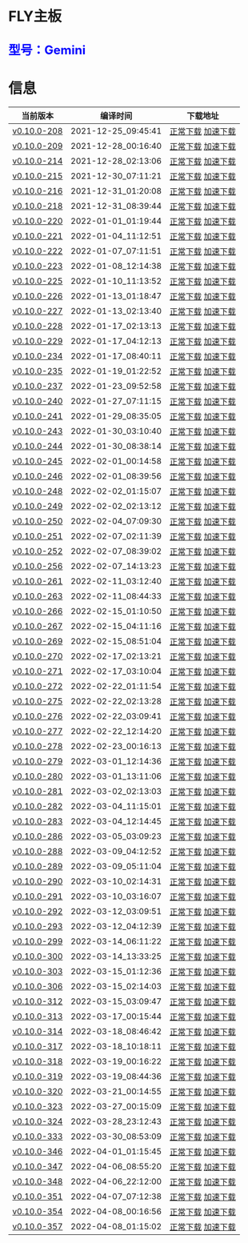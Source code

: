 # FLY主板
<font size=5 color=#0000ff>型号：Gemini</font>
---
# 信息
| 当前版本 | 编译时间 | 下载地址 |
| --- | --- | --- |
| [v0.10.0-208](https://github.com/Klipper3d/klipper/commit/247cd753e283e70a9949e76d0ba669d99c0eb144) | 2021-12-25_09:45:41 | [正常下载](./v0.10.0-208/firmware.bin)    [加速下载](https://hub.fastgit.org/kluoyun/FLY-Klipper-Firmware/blob/main/Gemini/v0.10.0-208/firmware.bin) |
| [v0.10.0-209](https://github.com/Klipper3d/klipper/commit/8090d365f640eb6c6e6157adefbfe94e37d6227f) | 2021-12-28_00:16:40 | [正常下载](./v0.10.0-209/firmware.bin)    [加速下载](https://hub.fastgit.org/kluoyun/FLY-Klipper-Firmware/blob/main/Gemini/v0.10.0-209/firmware.bin) |
| [v0.10.0-214](https://github.com/Klipper3d/klipper/commit/98af5dffe61476200d1215afbd00b0d809ad0474) | 2021-12-28_02:13:06 | [正常下载](./v0.10.0-214/firmware.bin)    [加速下载](https://hub.fastgit.org/kluoyun/FLY-Klipper-Firmware/blob/main/Gemini/v0.10.0-214/firmware.bin) |
| [v0.10.0-215](https://github.com/Klipper3d/klipper/commit/9bdd61758e61d4652ae09515425c3316c6cfe905) | 2021-12-30_07:11:21 | [正常下载](./v0.10.0-215/firmware.bin)    [加速下载](https://hub.fastgit.org/kluoyun/FLY-Klipper-Firmware/blob/main/Gemini/v0.10.0-215/firmware.bin) |
| [v0.10.0-216](https://github.com/Klipper3d/klipper/commit/8b6753d68f681b0ed7e76b5e05b2bc7da6d5aa1d) | 2021-12-31_01:20:08 | [正常下载](./v0.10.0-216/firmware.bin)    [加速下载](https://hub.fastgit.org/kluoyun/FLY-Klipper-Firmware/blob/main/Gemini/v0.10.0-216/firmware.bin) |
| [v0.10.0-218](https://github.com/Klipper3d/klipper/commit/f8afe49a2f93b25527ed6515d32f4f34490f5bd2) | 2021-12-31_08:39:44 | [正常下载](./v0.10.0-218/firmware.bin)    [加速下载](https://hub.fastgit.org/kluoyun/FLY-Klipper-Firmware/blob/main/Gemini/v0.10.0-218/firmware.bin) |
| [v0.10.0-220](https://github.com/Klipper3d/klipper/commit/608cd38de5603792804a49625c43f3f5d3dacb5e) | 2022-01-01_01:19:44 | [正常下载](./v0.10.0-220/firmware.bin)    [加速下载](https://hub.fastgit.org/kluoyun/FLY-Klipper-Firmware/blob/main/Gemini/v0.10.0-220/firmware.bin) |
| [v0.10.0-221](https://github.com/Klipper3d/klipper/commit/8a3727ef742f46923275ffca4651710952cfa114) | 2022-01-04_11:12:51 | [正常下载](./v0.10.0-221/firmware.bin)    [加速下载](https://hub.fastgit.org/kluoyun/FLY-Klipper-Firmware/blob/main/Gemini/v0.10.0-221/firmware.bin) |
| [v0.10.0-222](https://github.com/Klipper3d/klipper/commit/7c0559c6e62506af73d0e8f22733615705664dd5) | 2022-01-07_07:11:51 | [正常下载](./v0.10.0-222/firmware.bin)    [加速下载](https://hub.fastgit.org/kluoyun/FLY-Klipper-Firmware/blob/main/Gemini/v0.10.0-222/firmware.bin) |
| [v0.10.0-223](https://github.com/Klipper3d/klipper/commit/4c8d24ae03eadf3fc5a28efb1209ce810251d02d) | 2022-01-08_12:14:38 | [正常下载](./v0.10.0-223/firmware.bin)    [加速下载](https://hub.fastgit.org/kluoyun/FLY-Klipper-Firmware/blob/main/Gemini/v0.10.0-223/firmware.bin) |
| [v0.10.0-225](https://github.com/Klipper3d/klipper/commit/6e6ad7b5201d3452aa605f4ae852c51239c2c7d8) | 2022-01-10_11:13:52 | [正常下载](./v0.10.0-225/firmware.bin)    [加速下载](https://hub.fastgit.org/kluoyun/FLY-Klipper-Firmware/blob/main/Gemini/v0.10.0-225/firmware.bin) |
| [v0.10.0-226](https://github.com/Klipper3d/klipper/commit/090fcf928fcbd36fa6e4e90fd6c52967ad5d420d) | 2022-01-13_01:18:47 | [正常下载](./v0.10.0-226/firmware.bin)    [加速下载](https://hub.fastgit.org/kluoyun/FLY-Klipper-Firmware/blob/main/Gemini/v0.10.0-226/firmware.bin) |
| [v0.10.0-227](https://github.com/Klipper3d/klipper/commit/babb067b60e5a0b29fa8657faf01a709483b33b1) | 2022-01-13_02:13:40 | [正常下载](./v0.10.0-227/firmware.bin)    [加速下载](https://hub.fastgit.org/kluoyun/FLY-Klipper-Firmware/blob/main/Gemini/v0.10.0-227/firmware.bin) |
| [v0.10.0-228](https://github.com/Klipper3d/klipper/commit/538f09a2dadeb02afbf9516de900df37a80ae154) | 2022-01-17_02:13:13 | [正常下载](./v0.10.0-228/firmware.bin)    [加速下载](https://hub.fastgit.org/kluoyun/FLY-Klipper-Firmware/blob/main/Gemini/v0.10.0-228/firmware.bin) |
| [v0.10.0-229](https://github.com/Klipper3d/klipper/commit/89b4fecac4a436701f264de04c0898255241d111) | 2022-01-17_04:12:13 | [正常下载](./v0.10.0-229/firmware.bin)    [加速下载](https://hub.fastgit.org/kluoyun/FLY-Klipper-Firmware/blob/main/Gemini/v0.10.0-229/firmware.bin) |
| [v0.10.0-234](https://github.com/Klipper3d/klipper/commit/02d5f9754fc7f9e493c8bc5a6418e2a9ea9d7ae1) | 2022-01-17_08:40:11 | [正常下载](./v0.10.0-234/firmware.bin)    [加速下载](https://hub.fastgit.org/kluoyun/FLY-Klipper-Firmware/blob/main/Gemini/v0.10.0-234/firmware.bin) |
| [v0.10.0-235](https://github.com/Klipper3d/klipper/commit/f97fd7c6e392e376bd1552afdd39a2150d3e21d0) | 2022-01-19_01:22:52 | [正常下载](./v0.10.0-235/firmware.bin)    [加速下载](https://hub.fastgit.org/kluoyun/FLY-Klipper-Firmware/blob/main/Gemini/v0.10.0-235/firmware.bin) |
| [v0.10.0-237](https://github.com/Klipper3d/klipper/commit/28b568a6ace40af5f92383d23797409f4c1bcce3) | 2022-01-23_09:52:58 | [正常下载](./v0.10.0-237/firmware.bin)    [加速下载](https://hub.fastgit.org/kluoyun/FLY-Klipper-Firmware/blob/main/Gemini/v0.10.0-237/firmware.bin) |
| [v0.10.0-240](https://github.com/Klipper3d/klipper/commit/fb6d6d381c28a5aa90a8f1f1ee22ef9179077dbb) | 2022-01-27_07:11:15 | [正常下载](./v0.10.0-240/firmware.bin)    [加速下载](https://hub.fastgit.org/kluoyun/FLY-Klipper-Firmware/blob/main/Gemini/v0.10.0-240/firmware.bin) |
| [v0.10.0-241](https://github.com/Klipper3d/klipper/commit/31cefe15cf4b084f8ae2d627e80cd06a3ef5ff5e) | 2022-01-29_08:35:05 | [正常下载](./v0.10.0-241/firmware.bin)    [加速下载](https://hub.fastgit.org/kluoyun/FLY-Klipper-Firmware/blob/main/Gemini/v0.10.0-241/firmware.bin) |
| [v0.10.0-243](https://github.com/Klipper3d/klipper/commit/b414fc4975264b9c06ab91fd07697d614dda4f3b) | 2022-01-30_03:10:40 | [正常下载](./v0.10.0-243/firmware.bin)    [加速下载](https://hub.fastgit.org/kluoyun/FLY-Klipper-Firmware/blob/main/Gemini/v0.10.0-243/firmware.bin) |
| [v0.10.0-244](https://github.com/Klipper3d/klipper/commit/15ffa859540cd051bc06c2e333ed5c93994aa10b) | 2022-01-30_08:38:14 | [正常下载](./v0.10.0-244/firmware.bin)    [加速下载](https://hub.fastgit.org/kluoyun/FLY-Klipper-Firmware/blob/main/Gemini/v0.10.0-244/firmware.bin) |
| [v0.10.0-245](https://github.com/Klipper3d/klipper/commit/a7b01857f55ebab1aabb28dc81f98f859f018923) | 2022-02-01_00:14:58 | [正常下载](./v0.10.0-245/firmware.bin)    [加速下载](https://hub.fastgit.org/kluoyun/FLY-Klipper-Firmware/blob/main/Gemini/v0.10.0-245/firmware.bin) |
| [v0.10.0-246](https://github.com/Klipper3d/klipper/commit/9c4172784ad832ab05e543f5afc68775cd90c922) | 2022-02-01_08:39:56 | [正常下载](./v0.10.0-246/firmware.bin)    [加速下载](https://hub.fastgit.org/kluoyun/FLY-Klipper-Firmware/blob/main/Gemini/v0.10.0-246/firmware.bin) |
| [v0.10.0-248](https://github.com/Klipper3d/klipper/commit/30be45c1ae5631467018d716fd67d132e73f9bcf) | 2022-02-02_01:15:07 | [正常下载](./v0.10.0-248/firmware.bin)    [加速下载](https://hub.fastgit.org/kluoyun/FLY-Klipper-Firmware/blob/main/Gemini/v0.10.0-248/firmware.bin) |
| [v0.10.0-249](https://github.com/Klipper3d/klipper/commit/427f4b456ef64dd3571661a7df3d8a34a0ec9c90) | 2022-02-02_02:13:12 | [正常下载](./v0.10.0-249/firmware.bin)    [加速下载](https://hub.fastgit.org/kluoyun/FLY-Klipper-Firmware/blob/main/Gemini/v0.10.0-249/firmware.bin) |
| [v0.10.0-250](https://github.com/Klipper3d/klipper/commit/0143199175cd69d34ed1e832cf94dfbbd467de2a) | 2022-02-04_07:09:30 | [正常下载](./v0.10.0-250/firmware.bin)    [加速下载](https://hub.fastgit.org/kluoyun/FLY-Klipper-Firmware/blob/main/Gemini/v0.10.0-250/firmware.bin) |
| [v0.10.0-251](https://github.com/Klipper3d/klipper/commit/54646c77dc1b659614e9a8e27909da4b08ac8cee) | 2022-02-07_02:11:39 | [正常下载](./v0.10.0-251/firmware.bin)    [加速下载](https://hub.fastgit.org/kluoyun/FLY-Klipper-Firmware/blob/main/Gemini/v0.10.0-251/firmware.bin) |
| [v0.10.0-252](https://github.com/Klipper3d/klipper/commit/9174c0241e970db23384fdafab2403bc05adc946) | 2022-02-07_08:39:02 | [正常下载](./v0.10.0-252/firmware.bin)    [加速下载](https://hub.fastgit.org/kluoyun/FLY-Klipper-Firmware/blob/main/Gemini/v0.10.0-252/firmware.bin) |
| [v0.10.0-256](https://github.com/Klipper3d/klipper/commit/6d7c03365ad13c4661675aaccd0a3dc5be544493) | 2022-02-07_14:13:23 | [正常下载](./v0.10.0-256/firmware.bin)    [加速下载](https://hub.fastgit.org/kluoyun/FLY-Klipper-Firmware/blob/main/Gemini/v0.10.0-256/firmware.bin) |
| [v0.10.0-261](https://github.com/Klipper3d/klipper/commit/1c594ef27a252a844c22cdbeffc839292155134a) | 2022-02-11_03:12:40 | [正常下载](./v0.10.0-261/firmware.bin)    [加速下载](https://hub.fastgit.org/kluoyun/FLY-Klipper-Firmware/blob/main/Gemini/v0.10.0-261/firmware.bin) |
| [v0.10.0-263](https://github.com/Klipper3d/klipper/commit/e3cbe7ea3663a8cd10207a9aecc4e5458aeb1f1f) | 2022-02-11_08:44:33 | [正常下载](./v0.10.0-263/firmware.bin)    [加速下载](https://hub.fastgit.org/kluoyun/FLY-Klipper-Firmware/blob/main/Gemini/v0.10.0-263/firmware.bin) |
| [v0.10.0-266](https://github.com/Klipper3d/klipper/commit/c78676ff5fd99ef92ee4bb713aace28e1be09ece) | 2022-02-15_01:10:50 | [正常下载](./v0.10.0-266/firmware.bin)    [加速下载](https://hub.fastgit.org/kluoyun/FLY-Klipper-Firmware/blob/main/Gemini/v0.10.0-266/firmware.bin) |
| [v0.10.0-267](https://github.com/Klipper3d/klipper/commit/646bb0235510eb235c71b983658698fe8dd495a1) | 2022-02-15_04:11:16 | [正常下载](./v0.10.0-267/firmware.bin)    [加速下载](https://hub.fastgit.org/kluoyun/FLY-Klipper-Firmware/blob/main/Gemini/v0.10.0-267/firmware.bin) |
| [v0.10.0-269](https://github.com/Klipper3d/klipper/commit/d94d690d67a2682ca552a27fe65760141685dcfa) | 2022-02-15_08:51:04 | [正常下载](./v0.10.0-269/firmware.bin)    [加速下载](https://hub.fastgit.org/kluoyun/FLY-Klipper-Firmware/blob/main/Gemini/v0.10.0-269/firmware.bin) |
| [v0.10.0-270](https://github.com/Klipper3d/klipper/commit/131cca2b51867a5b4d80b8fa5cd0c200d08fc754) | 2022-02-17_02:13:21 | [正常下载](./v0.10.0-270/firmware.bin)    [加速下载](https://hub.fastgit.org/kluoyun/FLY-Klipper-Firmware/blob/main/Gemini/v0.10.0-270/firmware.bin) |
| [v0.10.0-271](https://github.com/Klipper3d/klipper/commit/8b0c6fcb089769f70ecbb11cc3793dcd61f445dd) | 2022-02-17_03:10:04 | [正常下载](./v0.10.0-271/firmware.bin)    [加速下载](https://hub.fastgit.org/kluoyun/FLY-Klipper-Firmware/blob/main/Gemini/v0.10.0-271/firmware.bin) |
| [v0.10.0-272](https://github.com/Klipper3d/klipper/commit/c3baa671a5f4b6d699b7bcab57dfa05baec0bce0) | 2022-02-22_01:11:54 | [正常下载](./v0.10.0-272/firmware.bin)    [加速下载](https://hub.fastgit.org/kluoyun/FLY-Klipper-Firmware/blob/main/Gemini/v0.10.0-272/firmware.bin) |
| [v0.10.0-275](https://github.com/Klipper3d/klipper/commit/9e153214189d107fedc12b83aefdc42efd9196f9) | 2022-02-22_02:13:28 | [正常下载](./v0.10.0-275/firmware.bin)    [加速下载](https://hub.fastgit.org/kluoyun/FLY-Klipper-Firmware/blob/main/Gemini/v0.10.0-275/firmware.bin) |
| [v0.10.0-276](https://github.com/Klipper3d/klipper/commit/2b2caa8f050d32efe1659e8d7c7431d07e9e67a0) | 2022-02-22_03:09:41 | [正常下载](./v0.10.0-276/firmware.bin)    [加速下载](https://hub.fastgit.org/kluoyun/FLY-Klipper-Firmware/blob/main/Gemini/v0.10.0-276/firmware.bin) |
| [v0.10.0-277](https://github.com/Klipper3d/klipper/commit/b0a24a4458beca81e4a97a9cf505ca9d42251e8a) | 2022-02-22_12:14:20 | [正常下载](./v0.10.0-277/firmware.bin)    [加速下载](https://hub.fastgit.org/kluoyun/FLY-Klipper-Firmware/blob/main/Gemini/v0.10.0-277/firmware.bin) |
| [v0.10.0-278](https://github.com/Klipper3d/klipper/commit/7c964e5fdf99c22c2f2d543a205d97ac6c3366bd) | 2022-02-23_00:16:13 | [正常下载](./v0.10.0-278/firmware.bin)    [加速下载](https://hub.fastgit.org/kluoyun/FLY-Klipper-Firmware/blob/main/Gemini/v0.10.0-278/firmware.bin) |
| [v0.10.0-279](https://github.com/Klipper3d/klipper/commit/bbd1ddadd189645fb5bcd263d991cdc7e99cf011) | 2022-03-01_12:14:36 | [正常下载](./v0.10.0-279/firmware.bin)    [加速下载](https://hub.fastgit.org/kluoyun/FLY-Klipper-Firmware/blob/main/Gemini/v0.10.0-279/firmware.bin) |
| [v0.10.0-280](https://github.com/Klipper3d/klipper/commit/682d38f5902fa696e6b40f6068a2ed06284e9527) | 2022-03-01_13:11:06 | [正常下载](./v0.10.0-280/firmware.bin)    [加速下载](https://hub.fastgit.org/kluoyun/FLY-Klipper-Firmware/blob/main/Gemini/v0.10.0-280/firmware.bin) |
| [v0.10.0-281](https://github.com/Klipper3d/klipper/commit/7ce409d7a59ae377205ac27d73e435164e1c96b3) | 2022-03-02_02:13:03 | [正常下载](./v0.10.0-281/firmware.bin)    [加速下载](https://hub.fastgit.org/kluoyun/FLY-Klipper-Firmware/blob/main/Gemini/v0.10.0-281/firmware.bin) |
| [v0.10.0-282](https://github.com/Klipper3d/klipper/commit/c31f981575ab9a03079e84c63e9226f335672650) | 2022-03-04_11:15:01 | [正常下载](./v0.10.0-282/firmware.bin)    [加速下载](https://hub.fastgit.org/kluoyun/FLY-Klipper-Firmware/blob/main/Gemini/v0.10.0-282/firmware.bin) |
| [v0.10.0-283](https://github.com/Klipper3d/klipper/commit/4a8aece6a7f2ae5cbaa2ac283f0a82a0a613ac3d) | 2022-03-04_12:14:45 | [正常下载](./v0.10.0-283/firmware.bin)    [加速下载](https://hub.fastgit.org/kluoyun/FLY-Klipper-Firmware/blob/main/Gemini/v0.10.0-283/firmware.bin) |
| [v0.10.0-286](https://github.com/Klipper3d/klipper/commit/fe2974b8ec1e41c16e8b37551443c1a7ea6717a5) | 2022-03-05_03:09:23 | [正常下载](./v0.10.0-286/firmware.bin)    [加速下载](https://hub.fastgit.org/kluoyun/FLY-Klipper-Firmware/blob/main/Gemini/v0.10.0-286/firmware.bin) |
| [v0.10.0-288](https://github.com/Klipper3d/klipper/commit/c067d4df73748b985fe9caf4632c29574a7f1e5e) | 2022-03-09_04:12:52 | [正常下载](./v0.10.0-288/firmware.bin)    [加速下载](https://hub.fastgit.org/kluoyun/FLY-Klipper-Firmware/blob/main/Gemini/v0.10.0-288/firmware.bin) |
| [v0.10.0-289](https://github.com/Klipper3d/klipper/commit/c721c20c97c32c33872007f28e4a13afc6a5b352) | 2022-03-09_05:11:04 | [正常下载](./v0.10.0-289/firmware.bin)    [加速下载](https://hub.fastgit.org/kluoyun/FLY-Klipper-Firmware/blob/main/Gemini/v0.10.0-289/firmware.bin) |
| [v0.10.0-290](https://github.com/Klipper3d/klipper/commit/d75154d695efb1338cbfff061d226c4f384d127b) | 2022-03-10_02:14:31 | [正常下载](./v0.10.0-290/firmware.bin)    [加速下载](https://hub.fastgit.org/kluoyun/FLY-Klipper-Firmware/blob/main/Gemini/v0.10.0-290/firmware.bin) |
| [v0.10.0-291](https://github.com/Klipper3d/klipper/commit/4ce2d379bb538085c960eedd5fd1dd393f497bb7) | 2022-03-10_03:16:07 | [正常下载](./v0.10.0-291/firmware.bin)    [加速下载](https://hub.fastgit.org/kluoyun/FLY-Klipper-Firmware/blob/main/Gemini/v0.10.0-291/firmware.bin) |
| [v0.10.0-292](https://github.com/Klipper3d/klipper/commit/24e7bbf0df9cbc220991f3be3a09a847cd818ba2) | 2022-03-12_03:09:51 | [正常下载](./v0.10.0-292/firmware.bin)    [加速下载](https://hub.fastgit.org/kluoyun/FLY-Klipper-Firmware/blob/main/Gemini/v0.10.0-292/firmware.bin) |
| [v0.10.0-293](https://github.com/Klipper3d/klipper/commit/e3beafbdb4f2ac3f889f81aec0cad5ec473c8612) | 2022-03-12_04:12:39 | [正常下载](./v0.10.0-293/firmware.bin)    [加速下载](https://hub.fastgit.org/kluoyun/FLY-Klipper-Firmware/blob/main/Gemini/v0.10.0-293/firmware.bin) |
| [v0.10.0-299](https://github.com/Klipper3d/klipper/commit/5e91c5de2838bae00510966fae2b1bea41addcc6) | 2022-03-14_06:11:22 | [正常下载](./v0.10.0-299/firmware.bin)    [加速下载](https://hub.fastgit.org/kluoyun/FLY-Klipper-Firmware/blob/main/Gemini/v0.10.0-299/firmware.bin) |
| [v0.10.0-300](https://github.com/Klipper3d/klipper/commit/30098db22a43274ceb87e078e603889f403a35c4) | 2022-03-14_13:33:25 | [正常下载](./v0.10.0-300/firmware.bin)    [加速下载](https://hub.fastgit.org/kluoyun/FLY-Klipper-Firmware/blob/main/Gemini/v0.10.0-300/firmware.bin) |
| [v0.10.0-303](https://github.com/Klipper3d/klipper/commit/352f735297b50d3eaad3ebd2b78e7235a10ca25e) | 2022-03-15_01:12:36 | [正常下载](./v0.10.0-303/firmware.bin)    [加速下载](https://hub.fastgit.org/kluoyun/FLY-Klipper-Firmware/blob/main/Gemini/v0.10.0-303/firmware.bin) |
| [v0.10.0-306](https://github.com/Klipper3d/klipper/commit/c8cc2a1e276d475123dea8b66284e70e563f253c) | 2022-03-15_02:14:03 | [正常下载](./v0.10.0-306/firmware.bin)    [加速下载](https://hub.fastgit.org/kluoyun/FLY-Klipper-Firmware/blob/main/Gemini/v0.10.0-306/firmware.bin) |
| [v0.10.0-312](https://github.com/Klipper3d/klipper/commit/81283423f47ccb1bd0a1d26cf6f8d6ab192c579f) | 2022-03-15_03:09:47 | [正常下载](./v0.10.0-312/firmware.bin)    [加速下载](https://hub.fastgit.org/kluoyun/FLY-Klipper-Firmware/blob/main/Gemini/v0.10.0-312/firmware.bin) |
| [v0.10.0-313](https://github.com/Klipper3d/klipper/commit/d7f8bf351f2ca75eca3e06405d2956de20242c89) | 2022-03-17_00:15:44 | [正常下载](./v0.10.0-313/firmware.bin)    [加速下载](https://hub.fastgit.org/kluoyun/FLY-Klipper-Firmware/blob/main/Gemini/v0.10.0-313/firmware.bin) |
| [v0.10.0-314](https://github.com/Klipper3d/klipper/commit/743c766f47b2d276e019db740973bf1173ae3304) | 2022-03-18_08:46:42 | [正常下载](./v0.10.0-314/firmware.bin)    [加速下载](https://hub.fastgit.org/kluoyun/FLY-Klipper-Firmware/blob/main/Gemini/v0.10.0-314/firmware.bin) |
| [v0.10.0-317](https://github.com/Klipper3d/klipper/commit/b4b19b8fc127051e12a9891990070b98bc6eac76) | 2022-03-18_10:18:11 | [正常下载](./v0.10.0-317/firmware.bin)    [加速下载](https://hub.fastgit.org/kluoyun/FLY-Klipper-Firmware/blob/main/Gemini/v0.10.0-317/firmware.bin) |
| [v0.10.0-318](https://github.com/Klipper3d/klipper/commit/1390b4d600c8339092582ed2cb3fe4b4bd1edb48) | 2022-03-19_00:16:22 | [正常下载](./v0.10.0-318/firmware.bin)    [加速下载](https://hub.fastgit.org/kluoyun/FLY-Klipper-Firmware/blob/main/Gemini/v0.10.0-318/firmware.bin) |
| [v0.10.0-319](https://github.com/Klipper3d/klipper/commit/3e0c0e9ccf8d74b8d6f31277e558b57a17355d75) | 2022-03-19_08:44:36 | [正常下载](./v0.10.0-319/firmware.bin)    [加速下载](https://hub.fastgit.org/kluoyun/FLY-Klipper-Firmware/blob/main/Gemini/v0.10.0-319/firmware.bin) |
| [v0.10.0-320](https://github.com/Klipper3d/klipper/commit/7e654aed2fbfb669bf83abbbc886c8ffa35abb6a) | 2022-03-21_00:14:55 | [正常下载](./v0.10.0-320/firmware.bin)    [加速下载](https://hub.fastgit.org/kluoyun/FLY-Klipper-Firmware/blob/main/Gemini/v0.10.0-320/firmware.bin) |
| [v0.10.0-323](https://github.com/Klipper3d/klipper/commit/80492432210f1cf7817b7808245d196f3420021e) | 2022-03-27_00:15:09 | [正常下载](./v0.10.0-323/firmware.bin)    [加速下载](https://hub.fastgit.org/kluoyun/FLY-Klipper-Firmware/blob/main/Gemini/v0.10.0-323/firmware.bin) |
| [v0.10.0-324](https://github.com/Klipper3d/klipper/commit/91ba9c00e33a8dde38eb303e617c5f878db5922d) | 2022-03-28_23:12:43 | [正常下载](./v0.10.0-324/firmware.bin)    [加速下载](https://hub.fastgit.org/kluoyun/FLY-Klipper-Firmware/blob/main/Gemini/v0.10.0-324/firmware.bin) |
| [v0.10.0-333](https://github.com/Klipper3d/klipper/commit/3340bb2ffd23ff86a8b22e238f6c0dea85c740a2) | 2022-03-30_08:53:09 | [正常下载](./v0.10.0-333/firmware.bin)    [加速下载](https://hub.fastgit.org/kluoyun/FLY-Klipper-Firmware/blob/main/Gemini/v0.10.0-333/firmware.bin) |
| [v0.10.0-346](https://github.com/Klipper3d/klipper/commit/b1ae50cfc72fd23c099ffda73f1f2b14c341bdb2) | 2022-04-01_01:15:45 | [正常下载](./v0.10.0-346/firmware.bin)    [加速下载](https://hub.fastgit.org/kluoyun/FLY-Klipper-Firmware/blob/main/Gemini/v0.10.0-346/firmware.bin) |
| [v0.10.0-347](https://github.com/Klipper3d/klipper/commit/92de6e91dcc7df19d74100d349ef9dcf4d833441) | 2022-04-06_08:55:20 | [正常下载](./v0.10.0-347/firmware.bin)    [加速下载](https://hub.fastgit.org/kluoyun/FLY-Klipper-Firmware/blob/main/Gemini/v0.10.0-347/firmware.bin) |
| [v0.10.0-348](https://github.com/Klipper3d/klipper/commit/dc7b02f329660a716a180c6a17ea15fc265d4527) | 2022-04-06_22:12:00 | [正常下载](./v0.10.0-348/firmware.bin)    [加速下载](https://hub.fastgit.org/kluoyun/FLY-Klipper-Firmware/blob/main/Gemini/v0.10.0-348/firmware.bin) |
| [v0.10.0-351](https://github.com/Klipper3d/klipper/commit/61792e3e31bf919fb5afe988abdfab2f06e97e6d) | 2022-04-07_07:12:38 | [正常下载](./v0.10.0-351/firmware.bin)    [加速下载](https://hub.fastgit.org/kluoyun/FLY-Klipper-Firmware/blob/main/Gemini/v0.10.0-351/firmware.bin) |
| [v0.10.0-354](https://github.com/Klipper3d/klipper/commit/40c2d11ef81aa24ff9c6ca1a8ea4301d56f37e14) | 2022-04-08_00:16:56 | [正常下载](./v0.10.0-354/firmware.bin)    [加速下载](https://hub.fastgit.org/kluoyun/FLY-Klipper-Firmware/blob/main/Gemini/v0.10.0-354/firmware.bin) |
| [v0.10.0-357](https://github.com/Klipper3d/klipper/commit/5a409d5d3112d43da6e2bdb90cd3dbc62e491186) | 2022-04-08_01:15:02 | [正常下载](./v0.10.0-357/firmware.bin)    [加速下载](https://hub.fastgit.org/kluoyun/FLY-Klipper-Firmware/blob/main/Gemini/v0.10.0-357/firmware.bin) |
